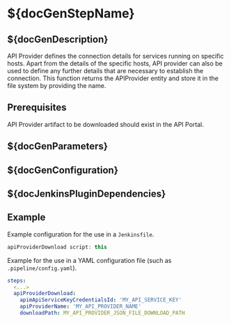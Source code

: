# ${docGenStepName}

## ${docGenDescription}

API Provider defines the connection details for services running on specific hosts. Apart from the details of the specific hosts, API provider can also be used to define any further details that are necessary to establish the connection. This function returns the APIProvider entity and store it in the file system by providing the name.
## Prerequisites

API Provider artifact to be downloaded should exist in the API Portal.
## ${docGenParameters}

## ${docGenConfiguration}

## ${docJenkinsPluginDependencies}

## Example

Example configuration for the use in a `Jenkinsfile`.

```groovy
apiProviderDownload script: this
```

Example for the use in a YAML configuration file (such as `.pipeline/config.yaml`).

```yaml
steps:
  <...>
  apiProviderDownload:
    apimApiServiceKeyCredentialsId: 'MY_API_SERVICE_KEY'
    apiProviderName: 'MY_API_PROVIDER_NAME'
    downloadPath: MY_API_PROVIDER_JSON_FILE_DOWNLOAD_PATH
```
